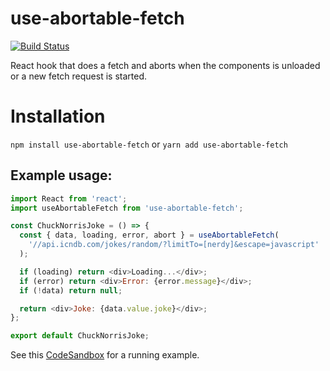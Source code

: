 # use-abortable-fetch

[![Build Status](https://travis-ci.org/mauricedb/use-abortable-fetch.svg?branch=master)](https://travis-ci.org/mauricedb/use-abortable-fetch) 

React hook that does a fetch and aborts when the components is unloaded or a new fetch request is started.

# Installation

`npm install use-abortable-fetch`
or
`yarn add use-abortable-fetch`

## Example usage:

```JavaScript
import React from 'react';
import useAbortableFetch from 'use-abortable-fetch';

const ChuckNorrisJoke = () => {
  const { data, loading, error, abort } = useAbortableFetch(
    '//api.icndb.com/jokes/random/?limitTo=[nerdy]&escape=javascript'
  );

  if (loading) return <div>Loading...</div>;
  if (error) return <div>Error: {error.message}</div>;
  if (!data) return null;

  return <div>Joke: {data.value.joke}</div>;
};

export default ChuckNorrisJoke;
```

See this [CodeSandbox](https://codesandbox.io/s/n5q6xmwwq0) for a running example.
